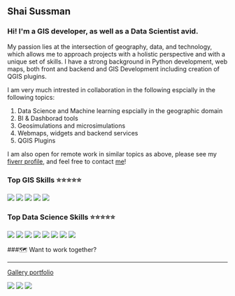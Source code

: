 
## Shai Sussman

### Hi! I'm a GIS developer, as well as a Data Scientist avid.
My passion lies at the intersection of geography, data, and technology, which allows me to approach projects with a holistic perspective and with a unique set of skills.
I have a strong background in Python development, web maps, both front and backend and GIS Development including creation of QGIS plugins.

I am very much intrested in collaboration in the following espcially in the following topics:
1. Data Science and Machine learning espcially in the geographic domain
2. BI & Dashborad tools
3. Geosimulations and microsimulations
4. Webmaps, widgets and backend services
5. QGIS Plugins

I am also open for remote work in similar topics as above, please see my [fiverr profile](https://www.fiverr.com/shai_sussman), and feel free to contact [me](mailto:shai.sussman@gmail.com)!

### Top GIS Skills ⭐️⭐️⭐️⭐️⭐️
![](https://img.shields.io/static/v1?logo=QGIS&label&message=QGIS&style=for-the-badge&color=black&logoColor=6fa02c)
![](https://img.shields.io/static/v1?logo=ArcGIS&label&message=ArcGIS%20JS%20API&style=for-the-badge&color=black&logoColor=2C7AC3)
![](https://img.shields.io/static/v1?logo=maplibre&label&message=maplibre&style=for-the-badge&color=black&logoColor=3168b1)
![](https://img.shields.io/static/v1?label&message=Geoserver&style=for-the-badge&color=black&logoColor=3168b1)
![](https://img.shields.io/static/v1?label&message=Geopandas&style=for-the-badge&color=black&logoColor=3168b1)


### Top Data Science Skills ⭐️⭐️⭐️⭐️⭐️
![](https://img.shields.io/static/v1?logo=Jupyter&label&message=Jupyter&style=for-the-badge&color=black&logoColor=F37626)
![](https://img.shields.io/static/v1?logo=Pandas&label&message=Pandas&style=for-the-badge&color=black&logoColor=150458)
![](https://img.shields.io/static/v1?logo=Numpy&label&message=Numpy&style=for-the-badge&color=black&logoColor=013243)
![](https://img.shields.io/static/v1?logo=scikitlearn&label&message=Sklearn&style=for-the-badge&color=black&logoColor=F7931E)
![](https://img.shields.io/static/v1?logo=Plotly&label&message=Plotly&style=for-the-badge&color=black&logoColor=3F4F75)
![](https://img.shields.io/static/v1?logo=Plotly&label&message=Dash&style=for-the-badge&color=black&logoColor=3F4F75)
![](https://img.shields.io/static/v1?logo=postgresql&label&message=SQL&style=for-the-badge&color=black&logoColor=4169E1)
![](https://img.shields.io/static/v1?logo=Ubuntu&label&message=Ubuntu&style=for-the-badge&color=black&logoColor=E95420)


<aside>
###🗺️ Want to work together?

---

[Gallery portfolio](https://shai2u.github.io/Shai2u/portfolio/)

[![](https://img.shields.io/static/v1?logo=googlescholar&label&message=Google%20Scholar&style=for-the-badge&color=black&logoColor=4285F4)](https://scholar.google.com/citations?user=U8sY2LQAAAAJ&hl=en)
[![](https://img.shields.io/static/v1?logo=linkedin&label&message=Linkedin&style=for-the-badge&color=black&logoColor=0A66C2)](https://www.linkedin.com/in/shai-sussman-07b6019/)
[![](https://img.shields.io/static/v1?logo=fiverr&label&message=fiverr&style=for-the-badge&color=black&logoColor=1DBF73)](https://www.fiverr.com/shai_sussman)

</aside>

